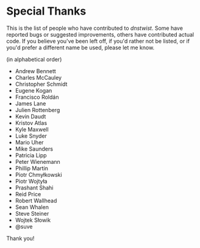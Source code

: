 Special Thanks
==============

This is the list of people who have contributed to *dnstwist*. Some have
reported bugs or suggested improvements, others have contributed actual code.
If you believe you've been left off, if you'd rather not be listed, or if
you'd prefer a different name be used, please let me know.

(in alphabetical order)

- Andrew Bennett
- Charles McCauley
- Christopher Schmidt
- Eugene Kogan
- Francisco Roldán
- James Lane
- Julien Rottenberg
- Kevin Daudt
- Kristov Atlas
- Kyle Maxwell
- Luke Snyder
- Mario Uher
- Mike Saunders
- Patricia Lipp
- Peter Wienemann
- Phillip Martin
- Piotr Chmyłkowski
- Piotr Wojtyła
- Prashant Shahi
- Reid Price
- Robert Wallhead
- Sean Whalen
- Steve Steiner
- Wojtek Słowik
- @suve

Thank you!
